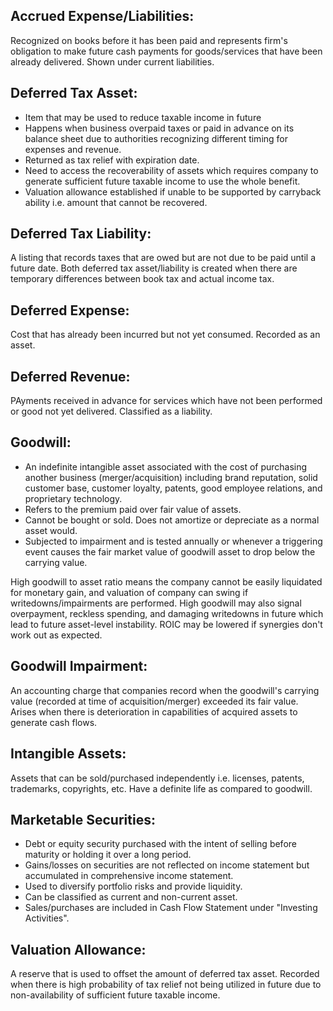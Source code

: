 ## Accrued Expense/Liabilities:
Recognized on books before it has been paid and represents firm's obligation to make future cash payments for goods/services that have been already delivered. Shown under current liabilities. 



## Deferred Tax Asset:
- Item that may be used to reduce taxable income in future
- Happens when business overpaid taxes or paid in advance on its balance sheet due to authorities recognizing different timing for expenses and revenue.
- Returned as tax relief with expiration date.
- Need to access the recoverability of assets which requires company to generate sufficient future taxable income to use the whole benefit.
- Valuation allowance established if unable to be supported by carryback ability i.e. amount that cannot be recovered. 

## Deferred Tax Liability:
A listing that records taxes that are owed but are not due to be paid until a future date. Both deferred tax asset/liability is created when there are temporary differences between book tax and actual income tax.

## Deferred Expense:
Cost that has already been incurred but not yet consumed. Recorded as an asset.

## Deferred Revenue:
PAyments received in advance for services which have not been performed or good not yet delivered. Classified as a liability.

## Goodwill:
- An indefinite intangible asset associated with the cost of purchasing another business (merger/acquisition) including brand reputation, solid customer base, customer loyalty, patents, good employee relations, and proprietary technology.
- Refers to the premium paid over fair value of assets.
- Cannot be bought or sold. Does not amortize or depreciate as a normal asset would.
- Subjected to impairment and is tested annually or whenever a triggering event causes the fair market value of goodwill asset to drop below the carrying value.

High goodwill to asset ratio means the company cannot be easily liquidated for monetary gain, and valuation of company can swing if writedowns/impairments are performed. High goodwill may also signal overpayment, reckless spending, and damaging writedowns in future which lead to future asset-level instability. ROIC may be lowered if synergies don't work out as expected.

## Goodwill Impairment:
An accounting charge that companies record when the goodwill's carrying value (recorded at time of acquisition/merger) exceeded its fair value. Arises when there is deterioration in capabilities of acquired assets to generate cash flows. 

## Intangible Assets:
Assets that can be sold/purchased independently i.e. licenses, patents, trademarks, copyrights, etc. Have a definite life as compared to goodwill. 

## Marketable Securities:
- Debt or equity security purchased with the intent of selling before maturity or holding it over a long period.
- Gains/losses on securities are not reflected on income statement but accumulated in comprehensive income statement.
- Used to diversify portfolio risks and provide liquidity.
- Can be classified as current and non-current asset.
- Sales/purchases are included in Cash Flow Statement under "Investing Activities". 

## Valuation Allowance:
A reserve that is used to offset the amount of deferred tax asset. Recorded when there is high probability of tax relief not being utilized in future due to non-availability of sufficient future taxable income. 
